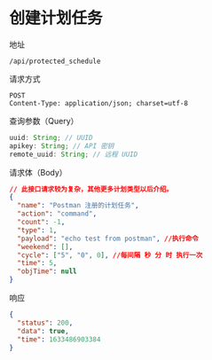 # 创建计划任务

地址

```
/api/protected_schedule
```

请求方式

```
POST
Content-Type: application/json; charset=utf-8
```

查询参数（Query）

```js
uuid: String; // UUID
apikey: String; // API 密钥
remote_uuid: String; // 远程 UUID
```

请求体（Body）

```json
// 此接口请求较为复杂，其他更多计划类型以后介绍。
{
  "name": "Postman 注册的计划任务",
  "action": "command",
  "count": -1,
  "type": 1,
  "payload": "echo test from postman", //执行命令
  "weekend": [],
  "cycle": ["5", "0", 0], //每间隔 秒 分 时 执行一次
  "time": 5,
  "objTime": null
}
```

响应

```json
{
  "status": 200,
  "data": true,
  "time": 1633486903384
}
```
